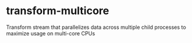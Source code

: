 # transform-multicore
Transform stream that parallelizes data across multiple child processes to maximize usage on multi-core CPUs
